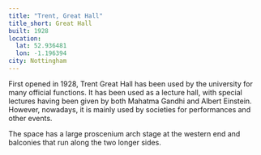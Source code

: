 ```yaml
---
title: "Trent, Great Hall"
title_short: Great Hall
built: 1928
location:
  lat: 52.936481
  lon: -1.196394
city: Nottingham
---
```


First opened in 1928, Trent Great Hall has been used by the university for many official functions. It has been used as a lecture hall, with special lectures having been given by both Mahatma Gandhi and Albert Einstein. However, nowadays, it is mainly used by societies for performances and other events.

The space has a large proscenium arch stage at the western end and balconies that run along the two longer sides.
